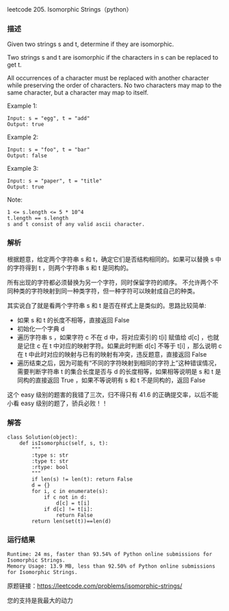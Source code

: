 leetcode  205. Isomorphic Strings（python）

### 描述



Given two strings s and t, determine if they are isomorphic.

Two strings s and t are isomorphic if the characters in s can be replaced to get t.

All occurrences of a character must be replaced with another character while preserving the order of characters. No two characters may map to the same character, but a character may map to itself.

Example 1:

	Input: s = "egg", t = "add"
	Output: true

	
Example 2:

	Input: s = "foo", t = "bar"
	Output: false


Example 3:

	Input: s = "paper", t = "title"
	Output: true

	





Note:

	1 <= s.length <= 5 * 10^4
	t.length == s.length
	s and t consist of any valid ascii character.



### 解析


根据题意，给定两个字符串 s 和 t，确定它们是否结构相同的。如果可以替换 s 中的字符得到 t ，则两个字符串 s 和 t 是同构的。

所有出现的字符都必须替换为另一个字符，同时保留字符的顺序。 不允许两个不同种类的字符映射到同一种类字符，但一种字符可以映射成自己的种类。

其实说白了就是看两个字符串 s 和 t 是否在样式上是类似的。思路比较简单:

* 如果 s 和 t 的长度不相等，直接返回 False 
* 初始化一个字典 d 
* 遍历字符串 s ，如果字符 c 不在 d 中，将对应索引的 t[i] 赋值给 d[c] ，也就是记住 c 在 t 中对应的映射字符。如果此时判断 d[c] 不等于 t[i] ，那么说明 c 在 t 中此时对应的映射与已有的映射有冲突，违反题意，直接返回 False 
* 遍历结束之后，因为可能有“不同的字符映射到相同的字符上”这种错误情况，需要判断字符串 t 的集合长度是否与 d 的长度相等，如果相等说明是 s 和 t 是同构的直接返回 True ，如果不等说明有 s 和 t 不是同构的，返回 False 

这个 easy 级别的题害的我错了三次，归不得只有 41.6 的正确提交率，以后不能小看 easy 级别的题了，骄兵必败！！
### 解答
				

	class Solution(object):
	    def isIsomorphic(self, s, t):
	        """
	        :type s: str
	        :type t: str
	        :rtype: bool
	        """
	        if len(s) != len(t): return False
	        d = {}
	        for i, c in enumerate(s):
	            if c not in d:
	                d[c] = t[i]
	            if d[c] != t[i]:
	                return False
	        return len(set(t))==len(d)
            	      
			
### 运行结果

	Runtime: 24 ms, faster than 93.54% of Python online submissions for Isomorphic Strings.
	Memory Usage: 13.9 MB, less than 92.50% of Python online submissions for Isomorphic Strings.


原题链接：https://leetcode.com/problems/isomorphic-strings/



您的支持是我最大的动力
